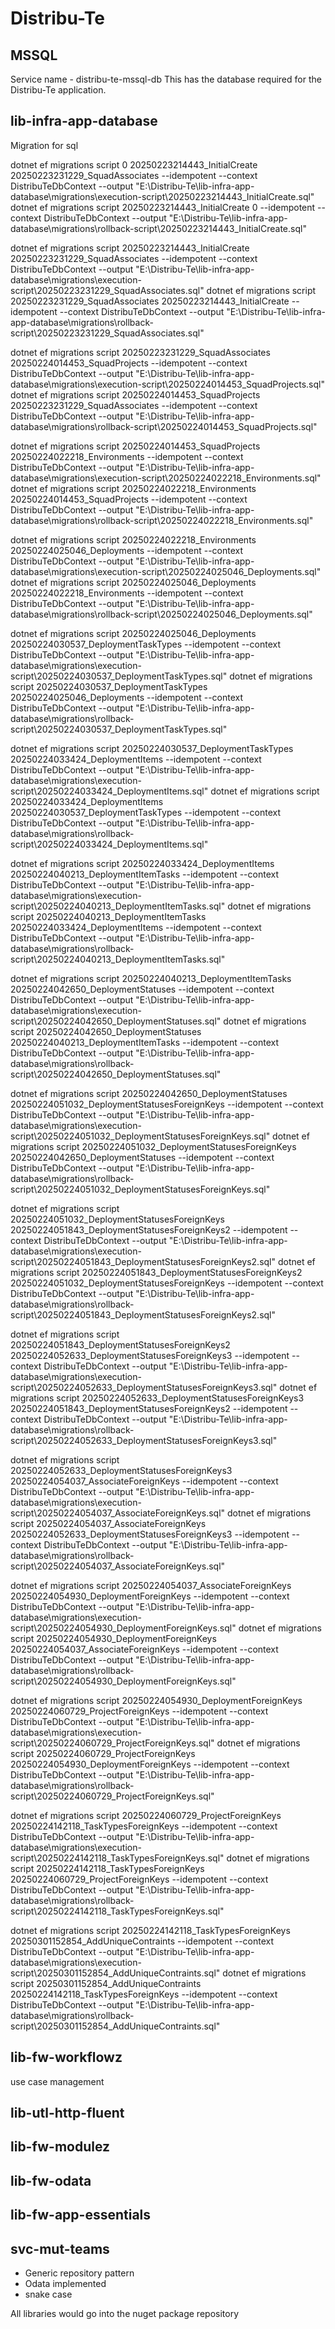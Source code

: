 # Distribu-Te

## MSSQL
Service name - distribu-te-mssql-db
This has the database required for the Distribu-Te application. 

## lib-infra-app-database
Migration for sql

dotnet ef migrations script 0 20250223214443_InitialCreate 20250223231229_SquadAssociates --idempotent --context DistribuTeDbContext --output "E:\Distribu-Te\lib-infra-app-database\migrations\execution-script\20250223214443_InitialCreate.sql"
dotnet ef migrations script 20250223214443_InitialCreate 0 --idempotent --context DistribuTeDbContext --output "E:\Distribu-Te\lib-infra-app-database\migrations\rollback-script\20250223214443_InitialCreate.sql"

dotnet ef migrations script 20250223214443_InitialCreate 20250223231229_SquadAssociates --idempotent --context DistribuTeDbContext --output "E:\Distribu-Te\lib-infra-app-database\migrations\execution-script\20250223231229_SquadAssociates.sql"
dotnet ef migrations script 20250223231229_SquadAssociates 20250223214443_InitialCreate --idempotent --context DistribuTeDbContext --output "E:\Distribu-Te\lib-infra-app-database\migrations\rollback-script\20250223231229_SquadAssociates.sql"

dotnet ef migrations script 20250223231229_SquadAssociates 20250224014453_SquadProjects --idempotent --context DistribuTeDbContext --output "E:\Distribu-Te\lib-infra-app-database\migrations\execution-script\20250224014453_SquadProjects.sql"
dotnet ef migrations script 20250224014453_SquadProjects 20250223231229_SquadAssociates --idempotent --context DistribuTeDbContext --output "E:\Distribu-Te\lib-infra-app-database\migrations\rollback-script\20250224014453_SquadProjects.sql"

dotnet ef migrations script 20250224014453_SquadProjects 20250224022218_Environments --idempotent --context DistribuTeDbContext --output "E:\Distribu-Te\lib-infra-app-database\migrations\execution-script\20250224022218_Environments.sql"
dotnet ef migrations script 20250224022218_Environments 20250224014453_SquadProjects --idempotent --context DistribuTeDbContext --output "E:\Distribu-Te\lib-infra-app-database\migrations\rollback-script\20250224022218_Environments.sql"

dotnet ef migrations script 20250224022218_Environments 20250224025046_Deployments --idempotent --context DistribuTeDbContext --output "E:\Distribu-Te\lib-infra-app-database\migrations\execution-script\20250224025046_Deployments.sql"
dotnet ef migrations script 20250224025046_Deployments 20250224022218_Environments --idempotent --context DistribuTeDbContext --output "E:\Distribu-Te\lib-infra-app-database\migrations\rollback-script\20250224025046_Deployments.sql"

dotnet ef migrations script 20250224025046_Deployments 20250224030537_DeploymentTaskTypes --idempotent --context DistribuTeDbContext --output "E:\Distribu-Te\lib-infra-app-database\migrations\execution-script\20250224030537_DeploymentTaskTypes.sql"
dotnet ef migrations script 20250224030537_DeploymentTaskTypes 20250224025046_Deployments --idempotent --context DistribuTeDbContext --output "E:\Distribu-Te\lib-infra-app-database\migrations\rollback-script\20250224030537_DeploymentTaskTypes.sql"

dotnet ef migrations script 20250224030537_DeploymentTaskTypes 20250224033424_DeploymentItems --idempotent --context DistribuTeDbContext --output "E:\Distribu-Te\lib-infra-app-database\migrations\execution-script\20250224033424_DeploymentItems.sql"
dotnet ef migrations script 20250224033424_DeploymentItems 20250224030537_DeploymentTaskTypes --idempotent --context DistribuTeDbContext --output "E:\Distribu-Te\lib-infra-app-database\migrations\rollback-script\20250224033424_DeploymentItems.sql"

dotnet ef migrations script 20250224033424_DeploymentItems 20250224040213_DeploymentItemTasks --idempotent --context DistribuTeDbContext --output "E:\Distribu-Te\lib-infra-app-database\migrations\execution-script\20250224040213_DeploymentItemTasks.sql"
dotnet ef migrations script 20250224040213_DeploymentItemTasks 20250224033424_DeploymentItems --idempotent --context DistribuTeDbContext --output "E:\Distribu-Te\lib-infra-app-database\migrations\rollback-script\20250224040213_DeploymentItemTasks.sql"

dotnet ef migrations script 20250224040213_DeploymentItemTasks 20250224042650_DeploymentStatuses --idempotent --context DistribuTeDbContext --output "E:\Distribu-Te\lib-infra-app-database\migrations\execution-script\20250224042650_DeploymentStatuses.sql"
dotnet ef migrations script 20250224042650_DeploymentStatuses 20250224040213_DeploymentItemTasks --idempotent --context DistribuTeDbContext --output "E:\Distribu-Te\lib-infra-app-database\migrations\rollback-script\20250224042650_DeploymentStatuses.sql"

dotnet ef migrations script 20250224042650_DeploymentStatuses 20250224051032_DeploymentStatusesForeignKeys --idempotent --context DistribuTeDbContext --output "E:\Distribu-Te\lib-infra-app-database\migrations\execution-script\20250224051032_DeploymentStatusesForeignKeys.sql"
dotnet ef migrations script 20250224051032_DeploymentStatusesForeignKeys 20250224042650_DeploymentStatuses --idempotent --context DistribuTeDbContext --output "E:\Distribu-Te\lib-infra-app-database\migrations\rollback-script\20250224051032_DeploymentStatusesForeignKeys.sql"

dotnet ef migrations script 20250224051032_DeploymentStatusesForeignKeys 20250224051843_DeploymentStatusesForeignKeys2 --idempotent --context DistribuTeDbContext --output "E:\Distribu-Te\lib-infra-app-database\migrations\execution-script\20250224051843_DeploymentStatusesForeignKeys2.sql"
dotnet ef migrations script 20250224051843_DeploymentStatusesForeignKeys2 20250224051032_DeploymentStatusesForeignKeys --idempotent --context DistribuTeDbContext --output "E:\Distribu-Te\lib-infra-app-database\migrations\rollback-script\20250224051843_DeploymentStatusesForeignKeys2.sql"

dotnet ef migrations script 20250224051843_DeploymentStatusesForeignKeys2 20250224052633_DeploymentStatusesForeignKeys3 --idempotent --context DistribuTeDbContext --output "E:\Distribu-Te\lib-infra-app-database\migrations\execution-script\20250224052633_DeploymentStatusesForeignKeys3.sql"
dotnet ef migrations script 20250224052633_DeploymentStatusesForeignKeys3 20250224051843_DeploymentStatusesForeignKeys2 --idempotent --context DistribuTeDbContext --output "E:\Distribu-Te\lib-infra-app-database\migrations\rollback-script\20250224052633_DeploymentStatusesForeignKeys3.sql"

dotnet ef migrations script 20250224052633_DeploymentStatusesForeignKeys3 20250224054037_AssociateForeignKeys --idempotent --context DistribuTeDbContext --output "E:\Distribu-Te\lib-infra-app-database\migrations\execution-script\20250224054037_AssociateForeignKeys.sql"
dotnet ef migrations script 20250224054037_AssociateForeignKeys 20250224052633_DeploymentStatusesForeignKeys3 --idempotent --context DistribuTeDbContext --output "E:\Distribu-Te\lib-infra-app-database\migrations\rollback-script\20250224054037_AssociateForeignKeys.sql"

dotnet ef migrations script 20250224054037_AssociateForeignKeys 20250224054930_DeploymentForeignKeys --idempotent --context DistribuTeDbContext --output "E:\Distribu-Te\lib-infra-app-database\migrations\execution-script\20250224054930_DeploymentForeignKeys.sql"
dotnet ef migrations script 20250224054930_DeploymentForeignKeys 20250224054037_AssociateForeignKeys --idempotent --context DistribuTeDbContext --output "E:\Distribu-Te\lib-infra-app-database\migrations\rollback-script\20250224054930_DeploymentForeignKeys.sql"

dotnet ef migrations script 20250224054930_DeploymentForeignKeys 20250224060729_ProjectForeignKeys --idempotent --context DistribuTeDbContext --output "E:\Distribu-Te\lib-infra-app-database\migrations\execution-script\20250224060729_ProjectForeignKeys.sql"
dotnet ef migrations script 20250224060729_ProjectForeignKeys 20250224054930_DeploymentForeignKeys --idempotent --context DistribuTeDbContext --output "E:\Distribu-Te\lib-infra-app-database\migrations\rollback-script\20250224060729_ProjectForeignKeys.sql"

dotnet ef migrations script 20250224060729_ProjectForeignKeys 20250224142118_TaskTypesForeignKeys --idempotent --context DistribuTeDbContext --output "E:\Distribu-Te\lib-infra-app-database\migrations\execution-script\20250224142118_TaskTypesForeignKeys.sql"
dotnet ef migrations script 20250224142118_TaskTypesForeignKeys 20250224060729_ProjectForeignKeys --idempotent --context DistribuTeDbContext --output "E:\Distribu-Te\lib-infra-app-database\migrations\rollback-script\20250224142118_TaskTypesForeignKeys.sql"

dotnet ef migrations script 20250224142118_TaskTypesForeignKeys 20250301152854_AddUniqueContraints --idempotent --context DistribuTeDbContext --output "E:\Distribu-Te\lib-infra-app-database\migrations\execution-script\20250301152854_AddUniqueContraints.sql" 
dotnet ef migrations script 20250301152854_AddUniqueContraints 20250224142118_TaskTypesForeignKeys --idempotent --context DistribuTeDbContext --output "E:\Distribu-Te\lib-infra-app-database\migrations\rollback-script\20250301152854_AddUniqueContraints.sql"

## lib-fw-workflowz
use case management

## lib-utl-http-fluent

## lib-fw-modulez

## lib-fw-odata

## lib-fw-app-essentials

## svc-mut-teams
- Generic repository pattern
- Odata implemented
- snake case 

All libraries would go into the nuget package repository
